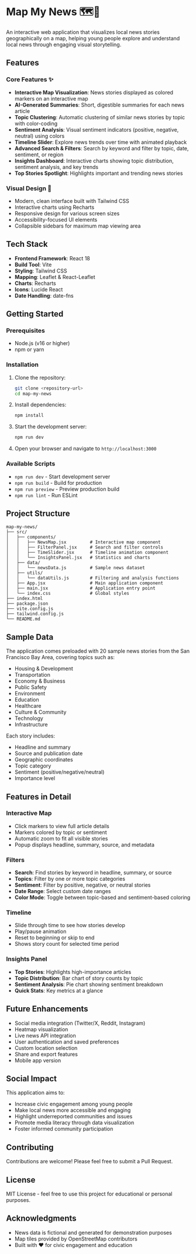 # Map My News 🗺️📰

An interactive web application that visualizes local news stories geographically on a map, helping young people explore and understand local news through engaging visual storytelling.

## Features

### Core Features ✨

- **Interactive Map Visualization**: News stories displayed as colored markers on an interactive map
- **AI-Generated Summaries**: Short, digestible summaries for each news article
- **Topic Clustering**: Automatic clustering of similar news stories by topic with color-coding
- **Sentiment Analysis**: Visual sentiment indicators (positive, negative, neutral) using colors
- **Timeline Slider**: Explore news trends over time with animated playback
- **Advanced Search & Filters**: Search by keyword and filter by topic, date, sentiment, or region
- **Insights Dashboard**: Interactive charts showing topic distribution, sentiment analysis, and key trends
- **Top Stories Spotlight**: Highlights important and trending news stories

### Visual Design 🎨

- Modern, clean interface built with Tailwind CSS
- Interactive charts using Recharts
- Responsive design for various screen sizes
- Accessibility-focused UI elements
- Collapsible sidebars for maximum map viewing area

## Tech Stack

- **Frontend Framework**: React 18
- **Build Tool**: Vite
- **Styling**: Tailwind CSS
- **Mapping**: Leaflet & React-Leaflet
- **Charts**: Recharts
- **Icons**: Lucide React
- **Date Handling**: date-fns

## Getting Started

### Prerequisites

- Node.js (v16 or higher)
- npm or yarn

### Installation

1. Clone the repository:
   ```bash
   git clone <repository-url>
   cd map-my-news
   ```

2. Install dependencies:
   ```bash
   npm install
   ```

3. Start the development server:
   ```bash
   npm run dev
   ```

4. Open your browser and navigate to `http://localhost:3000`

### Available Scripts

- `npm run dev` - Start development server
- `npm run build` - Build for production
- `npm run preview` - Preview production build
- `npm run lint` - Run ESLint

## Project Structure

```
map-my-news/
├── src/
│   ├── components/
│   │   ├── NewsMap.jsx         # Interactive map component
│   │   ├── FilterPanel.jsx     # Search and filter controls
│   │   ├── TimeSlider.jsx      # Timeline animation component
│   │   └── InsightsPanel.jsx   # Statistics and charts
│   ├── data/
│   │   └── newsData.js         # Sample news dataset
│   ├── utils/
│   │   └── dataUtils.js        # Filtering and analysis functions
│   ├── App.jsx                 # Main application component
│   ├── main.jsx                # Application entry point
│   └── index.css               # Global styles
├── index.html
├── package.json
├── vite.config.js
├── tailwind.config.js
└── README.md
```

## Sample Data

The application comes preloaded with 20 sample news stories from the San Francisco Bay Area, covering topics such as:

- Housing & Development
- Transportation
- Economy & Business
- Public Safety
- Environment
- Education
- Healthcare
- Culture & Community
- Technology
- Infrastructure

Each story includes:
- Headline and summary
- Source and publication date
- Geographic coordinates
- Topic category
- Sentiment (positive/negative/neutral)
- Importance level

## Features in Detail

### Interactive Map
- Click markers to view full article details
- Markers colored by topic or sentiment
- Automatic zoom to fit all visible stories
- Popup displays headline, summary, source, and metadata

### Filters
- **Search**: Find stories by keyword in headline, summary, or source
- **Topics**: Filter by one or more topic categories
- **Sentiment**: Filter by positive, negative, or neutral stories
- **Date Range**: Select custom date ranges
- **Color Mode**: Toggle between topic-based and sentiment-based coloring

### Timeline
- Slide through time to see how stories develop
- Play/pause animation
- Reset to beginning or skip to end
- Shows story count for selected time period

### Insights Panel
- **Top Stories**: Highlights high-importance articles
- **Topic Distribution**: Bar chart of story counts by topic
- **Sentiment Analysis**: Pie chart showing sentiment breakdown
- **Quick Stats**: Key metrics at a glance

## Future Enhancements

- Social media integration (Twitter/X, Reddit, Instagram)
- Heatmap visualization
- Live news API integration
- User authentication and saved preferences
- Custom location selection
- Share and export features
- Mobile app version

## Social Impact

This application aims to:
- Increase civic engagement among young people
- Make local news more accessible and engaging
- Highlight underreported communities and issues
- Promote media literacy through data visualization
- Foster informed community participation

## Contributing

Contributions are welcome! Please feel free to submit a Pull Request.

## License

MIT License - feel free to use this project for educational or personal purposes.

## Acknowledgments

- News data is fictional and generated for demonstration purposes
- Map tiles provided by OpenStreetMap contributors
- Built with ❤️ for civic engagement and education
